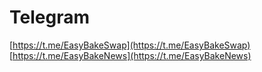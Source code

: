 # Telegram

[https://t.me/EasyBakeSwap](https://t.me/EasyBakeSwap)  
[https://t.me/EasyBakeNews](https://t.me/EasyBakeNews)  



